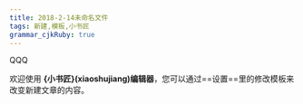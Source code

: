 ```yaml
---
title: 2018-2-14未命名文件 
tags: 新建,模板,小书匠
grammar_cjkRuby: true
---
```

QQQ

欢迎使用 **{小书匠}(xiaoshujiang)编辑器**，您可以通过==设置==里的修改模板来改变新建文章的内容。